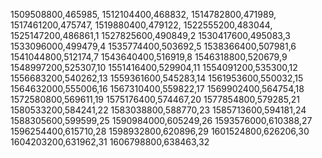 1509508800,465985,
1512104400,468832,
1514782800,471989,
1517461200,475747,
1519880400,479122,
1522555200,483044,
1525147200,486861,1
1527825600,490849,2
1530417600,495083,3
1533096000,499479,4
1535774400,503692,5
1538366400,507981,6
1541044800,512174,7
1543640400,516919,8
1546318800,520679,9
1548997200,525307,10
1551416400,529904,11
1554091200,535300,12
1556683200,540262,13
1559361600,545283,14
1561953600,550032,15
1564632000,555006,16
1567310400,559822,17
1569902400,564754,18
1572580800,569611,19
1575176400,574467,20
1577854800,579285,21
1580533200,584241,22
1583038800,588770,23
1585713600,594181,24
1588305600,599599,25
1590984000,605249,26
1593576000,610388,27
1596254400,615710,28
1598932800,620896,29
1601524800,626206,30
1604203200,631962,31
1606798800,638463,32
